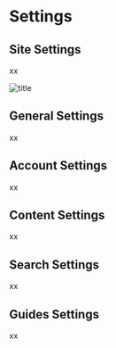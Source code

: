 # Settings

## Site Settings

xx

![title](./images/image.jpg)

## General Settings

xx

## Account Settings

xx

## Content Settings

xx

## Search Settings

xx

## Guides Settings

xx